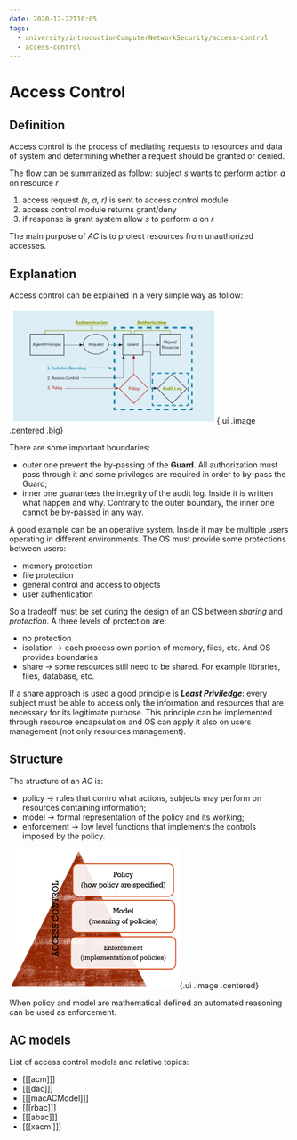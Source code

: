 ```yaml
---
date: 2020-12-22T10:05
tags:
  - university/introductionComputerNetworkSecurity/access-control
  - access-control
---
```


# Access Control

## Definition
Access control is the process of mediating requests to resources and data of system and determining whether a request should be granted or denied.

The flow can be summarized as follow: subject *s* wants to perform action *a* on resource *r*

1. access request *(s, a, r)* is sent to access control module
2. access control module returns grant/deny
3. if response is grant system allow *s* to perform *a* on *r*

The main purpose of *AC* is to protect resources from unauthorized accesses.

## Explanation
Access control can be explained in a very simple way as follow:

![AC](./static/accessControl.png){.ui .image .centered .big}

There are some important boundaries:

* outer one prevent the by-passing of the **Guard**. All authorization must pass through it and some privileges are required in order to by-pass the Guard;
* inner one guarantees the integrity of the audit log. Inside it is written what happen and why. Contrary to the outer boundary, the inner one cannot be by-passed in any way.

A good example can be an operative system. Inside it may be multiple users operating in different environments. The OS must provide some protections between users:

* memory protection
* file protection
* general control and access to objects
* user authentication

So a tradeoff must be set during the design of an OS between *sharing* and *protection*. A three levels of protection are:

* no protection
* isolation → each process own portion of memory, files, etc. And OS provides boundaries
* share → some resources still need to be shared. For example libraries, files, database, etc.

If a share approach is used a good principle is ***Least Priviledge***: every subject must be able to access only the information and resources that are necessary for its legitimate purpose. This principle can be implemented through resource encapsulation and OS can apply it also on users management (not only resources management).

## Structure
The structure of an *AC* is:

* policy → rules that contro what actions, subjects may perform on resources containing information;
* model → formal representation of the policy and its working;
* enforcement → low level functions that implements the controls imposed by the policy.

![AC structure](./static/acStructure.png){.ui .image .centered}

When policy and model are mathematical defined an automated reasoning can be used as enforcement.

## AC models
List of access control models and relative topics:

* [[[acm]]]
* [[[dac]]]
* [[[macACModel]]]
* [[[rbac]]]
* [[[abac]]]
* [[[xacml]]]
